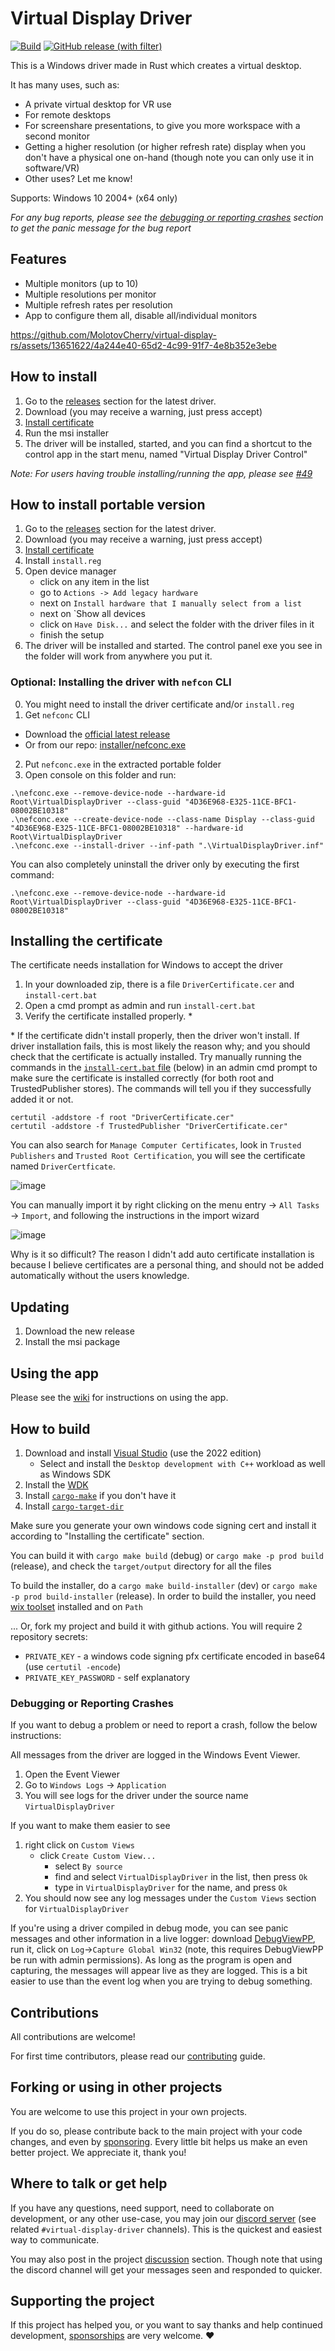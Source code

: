 # Virtual Display Driver

[![Build](https://github.com/MolotovCherry/virtual-display-rs/actions/workflows/build.yml/badge.svg?branch=master&event=push)](https://github.com/MolotovCherry/virtual-display-rs/actions/workflows/build.yml) [![GitHub release (with filter)](https://img.shields.io/github/v/release/MolotovCherry/virtual-display-rs)](https://github.com/MolotovCherry/virtual-display-rs/releases)

This is a Windows driver made in Rust which creates a virtual desktop.

It has many uses, such as:
- A private virtual desktop for VR use
- For remote desktops
- For screenshare presentations, to give you more workspace with a second monitor
- Getting a higher resolution (or higher refresh rate) display when you don't have a physical one on-hand (though note you can only use it in software/VR)
- Other uses? Let me know!

Supports: Windows 10 2004+ (x64 only)

_For any bug reports, please see the [debugging or reporting crashes](#debugging-or-reporting-crashes) section to get the panic message for the bug report_

## Features
- Multiple monitors (up to 10)
- Multiple resolutions per monitor
- Multiple refresh rates per resolution
- App to configure them all, disable all/individual monitors

https://github.com/MolotovCherry/virtual-display-rs/assets/13651622/4a244e40-65d2-4c99-91f7-4e8b352e3ebe

## How to install
1. Go to the [releases](https://github.com/MolotovCherry/virtual-display-rs/releases) section for the latest driver.
2. Download (you may receive a warning, just press accept)
3. [Install certificate](#installing-the-certificate)
4. Run the msi installer
5. The driver will be installed, started, and you can find a shortcut to the control app in the start menu, named "Virtual Display Driver Control"

_Note: For users having trouble installing/running the app, please see [#49](https://github.com/MolotovCherry/virtual-display-rs/issues/49)_

## How to install portable version
1. Go to the [releases](https://github.com/MolotovCherry/virtual-display-rs/releases) section for the latest driver.
2. Download (you may receive a warning, just press accept)
3. [Install certificate](#installing-the-certificate)
4. Install `install.reg`
5. Open device manager
   * click on any item in the list
   * go to `Actions -> Add legacy hardware`
   * next on `Install hardware that I manually select from a list`
   * next on `Show all devices
   * click on `Have Disk...` and select the folder with the driver files in it
   * finish the setup
7. The driver will be installed and started. The control panel exe you see in the folder will work from anywhere you put it.

### Optional: Installing the driver with `nefcon` CLI

0. You might need to install the driver certificate and/or `install.reg`
1. Get `nefconc` CLI
  - Download the [official latest release](https://github.com/nefarius/nefcon/releases/latest)
  - Or from our repo: [installer/nefconc.exe](./installer/files/nefconc.exe)
2. Put `nefconc.exe` in the extracted portable folder
3. Open console on this folder and run:

```
.\nefconc.exe --remove-device-node --hardware-id Root\VirtualDisplayDriver --class-guid "4D36E968-E325-11CE-BFC1-08002BE10318"
.\nefconc.exe --create-device-node --class-name Display --class-guid "4D36E968-E325-11CE-BFC1-08002BE10318" --hardware-id Root\VirtualDisplayDriver
.\nefconc.exe --install-driver --inf-path ".\VirtualDisplayDriver.inf"
```
You can also completely uninstall the driver only by executing the first command:
```
.\nefconc.exe --remove-device-node --hardware-id Root\VirtualDisplayDriver --class-guid "4D36E968-E325-11CE-BFC1-08002BE10318"
```


## Installing the certificate
The certificate needs installation for Windows to accept the driver
1. In your downloaded zip, there is a file `DriverCertificate.cer` and `install-cert.bat`
2. Open a cmd prompt as admin and run `install-cert.bat`
3. Verify the certificate installed properly. *

\* If the certificate didn't install properly, then the driver won't install. If driver installation fails, this is most likely the reason why; and you should check that the certificate is actually installed. Try manually running the commands in the [`install-cert.bat` file](https://github.com/MolotovCherry/virtual-display-rs/blob/master/installer/install-cert.bat) (below) in an admin cmd prompt to make sure the certificate is installed correctly (for both root and TrustedPublisher stores). The commands will tell you if they successfully added it or not.
```
certutil -addstore -f root "DriverCertificate.cer"
certutil -addstore -f TrustedPublisher "DriverCertificate.cer"
```
You can also search for `Manage Computer Certificates`, look in `Trusted Publishers` and `Trusted Root Certification`, you will see the certificate named `DriverCertficate`.

![image](https://github.com/MolotovCherry/virtual-display-rs/assets/13651622/f63d24dd-a61d-42f4-b491-5123fd480d38)

You can manually import it by right clicking on the menu entry -> `All Tasks` -> `Import`, and following the instructions in the import wizard

![image](https://github.com/MolotovCherry/virtual-display-rs/assets/13651622/3a2f7704-12ae-4d66-963c-68c44c66bde4)

Why is it so difficult? The reason I didn't add auto certificate installation is because I believe certificates are a personal thing, and should not be added automatically without the users knowledge.

## Updating
1. Download the new release
2. Install the msi package

## Using the app
Please see the [wiki](https://github.com/MolotovCherry/virtual-display-rs/wiki/Virtual-Display-Driver-Control) for instructions on using the app.

## How to build
1. Download and install [Visual Studio](https://visualstudio.microsoft.com/downloads/) (use the 2022 edition)
   - Select and install the `Desktop development with C++` workload as well as Windows SDK
2. Install the [WDK](https://learn.microsoft.com/en-us/windows-hardware/drivers/download-the-wdk)
3. Install [`cargo-make`](https://github.com/sagiegurari/cargo-make) if you don't have it
4. Install [`cargo-target-dir`](https://github.com/MolotovCherry/cargo-target-dir)

Make sure you generate your own windows code signing cert and install it according to "Installing the certificate" section.

You can build it with `cargo make build` (debug) or `cargo make -p prod build` (release), and check the `target/output` directory for all the files

To build the installer, do a `cargo make build-installer` (dev) or `cargo make -p prod build-installer` (release). In order to build the installer, you need [wix toolset](https://github.com/wixtoolset/wix3/releases) installed and on `Path`

... Or, fork my project and build it with github actions. You will require 2 repository secrets:
* `PRIVATE_KEY` - a windows code signing pfx certificate encoded in base64 (use `certutil -encode`)
* `PRIVATE_KEY_PASSWORD` - self explanatory

### Debugging or Reporting Crashes
If you want to debug a problem or need to report a crash, follow the below instructions:

All messages from the driver are logged in the Windows Event Viewer.
1. Open the Event Viewer
3. Go to `Windows Logs` -> `Application`
4. You will see logs for the driver under the source name `VirtualDisplayDriver`

If you want to make them easier to see
1. right click on `Custom Views`
   - click `Create Custom View...`
     - select `By source`
     - find and select `VirtualDisplayDriver` in the list, then press `Ok`
     - type in `VirtualDisplayDriver` for the name, and press `Ok`
2. You should now see any log messages under the `Custom Views` section for `VirtualDisplayDriver`

If you're using a driver compiled in debug mode, you can see panic messages and other information in a live logger: download [DebugViewPP](https://github.com/CobaltFusion/DebugViewPP), run it, click on `Log`->`Capture Global Win32` (note, this requires DebugViewPP be run with admin permissions). As long as the program is open and capturing, the messages will appear live as they are logged. This is a bit easier to use than the event log when you are trying to debug something.

## Contributions
All contributions are welcome!

For first time contributors, please read our [contributing](CONTRIBUTING.md) guide.

## Forking or using in other projects
You are welcome to use this project in your own projects.

If you do so, please contribute back to the main project with your code changes, and even by [sponsoring](https://github.com/sponsors/MolotovCherry). Every little bit helps us make an even better project. We appreciate it, thank you!

## Where to talk or get help
If you have any questions, need support, need to collaborate on development, or any other use-case, you may join our [discord server](https://discord.gg/pDDt78wYQy) (see related `#virtual-display-driver` channels). This is the quickest and easiest way to communicate.

You may also post in the project [discussion](https://github.com/MolotovCherry/virtual-display-rs/discussions) section. Though note that using the discord channel will get your messages seen and responded to quicker.

## Supporting the project
If this project has helped you, or you want to say thanks and help continued development, [sponsorships](https://github.com/sponsors/MolotovCherry) are very welcome. ❤️
